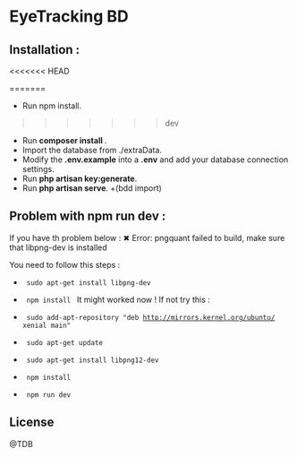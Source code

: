 # EyeTracking BD

## Installation :  
<<<<<<< HEAD
 
=======

- Run npm install.
>>>>>>> dev
- Run <b> composer install </b>.
- Import the database from ./extraData.
- Modify the <b>.env.example</b> into a <b>.env</b> and add your database connection settings.
- Run <b>php artisan key:generate</b>.
- Run <b>php artisan serve</b>.
+(bdd import)

## Problem with npm run dev : 
If you have th problem below : 
  ✖ Error: pngquant failed to build, make sure that libpng-dev is installed

You need to follow this steps : 
- <code> sudo apt-get install libpng-dev </code>
- <code> npm install </code>
It might worked now ! If not try this : 

- <code> sudo add-apt-repository "deb http://mirrors.kernel.org/ubuntu/ xenial main"</code>
- <code> sudo apt-get update</code>
- <code> sudo apt-get install libpng12-dev</code>
- <code> npm install</code>
- <code> npm run dev </code>

## License


@TDB
